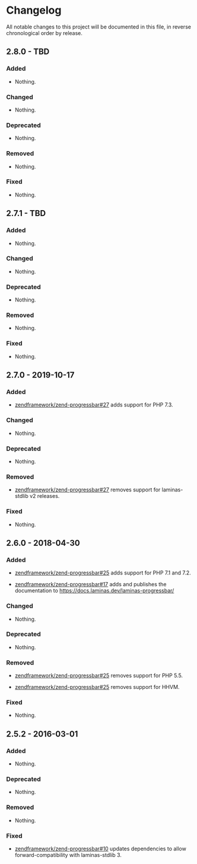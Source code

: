 # Changelog

All notable changes to this project will be documented in this file, in reverse chronological order by release.

## 2.8.0 - TBD

### Added

- Nothing.

### Changed

- Nothing.

### Deprecated

- Nothing.

### Removed

- Nothing.

### Fixed

- Nothing.

## 2.7.1 - TBD

### Added

- Nothing.

### Changed

- Nothing.

### Deprecated

- Nothing.

### Removed

- Nothing.

### Fixed

- Nothing.

## 2.7.0 - 2019-10-17

### Added

- [zendframework/zend-progressbar#27](https://github.com/zendframework/zend-progressbar/pull/27) adds support for PHP 7.3.

### Changed

- Nothing.

### Deprecated

- Nothing.

### Removed

- [zendframework/zend-progressbar#27](https://github.com/zendframework/zend-progressbar/pull/27) removes support for laminas-stdlib v2 releases.

### Fixed

- Nothing.

## 2.6.0 - 2018-04-30

### Added

- [zendframework/zend-progressbar#25](https://github.com/zendframework/zend-progressbar/pull/25) adds support for PHP 7.1 and 7.2.

- [zendframework/zend-progressbar#17](https://github.com/zendframework/zend-progressbar/pull/17) adds and
  publishes the documentation to https://docs.laminas.dev/laminas-progressbar/

### Changed

- Nothing.

### Deprecated

- Nothing.

### Removed

- [zendframework/zend-progressbar#25](https://github.com/zendframework/zend-progressbar/pull/25) removes support for PHP 5.5.

- [zendframework/zend-progressbar#25](https://github.com/zendframework/zend-progressbar/pull/25) removes support for HHVM.

### Fixed

- Nothing.

## 2.5.2 - 2016-03-01

### Added

- Nothing.

### Deprecated

- Nothing.

### Removed

- Nothing.

### Fixed

- [zendframework/zend-progressbar#10](https://github.com/zendframework/zend-progressbar/pull/10) updates
  dependencies to allow forward-compatibility with laminas-stdlib 3.
